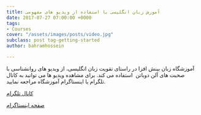 ```yaml
---
title: آموزش زبان انگلیسی با استفاده از ویدیو های مفهومی
date: 2017-07-27 07:00:00 +0000
tags:
- Courses
cover: "/assets/images/posts/video.jpg"
subclass: post tag-getting-started
author: bahramhossein

---
```

آموزشگاه زبان بینش افزا در راستای تقویت زبان انگلیسی، از ویدیو های روانشناسی با صحبت های آلن دوباتن  استفاده می کند. برای مشاهده ویدیو ها می توانید به کانال تلگرام یا اینستاگرام آموزشگاه مراجعه نمایید.

[کانال تلگرام](https://t.me/bineshafzalanguageinst)

[صفحه اینستاگرام](https://instagram.com/binesh_afza)